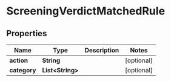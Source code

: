 

# ScreeningVerdictMatchedRule


## Properties

| Name | Type | Description | Notes |
|------------ | ------------- | ------------- | -------------|
|**action** | **String** |  |  [optional] |
|**category** | **List&lt;String&gt;** |  |  [optional] |



